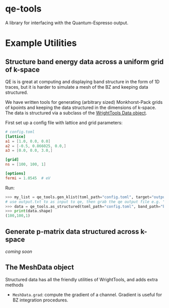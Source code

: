 # qe-tools

A library for interfacing with the Quantum-Espresso output.  

# Example Utilities

## Structure band energy data across a uniform grid of k-space
QE is is great at computing and displaying band structure in the form of 1D traces, but it is harder to simulate a mesh of the BZ and keeping data structured.

We have written tools for generating (arbitrary sized) Monkhorst-Pack grids of kpoints and keeping the data structured in the dimensions of k-space. 
The data is structured via a subclass of the [WrightTools Data object](http://wright.tools/en/stable/data.html).

First set up a config file with lattice and grid parameters:
```toml
# config.toml
[lattice]
a1 = [1.0, 0.0, 0.0]
a2 = [-0.5, 0.866025, 0.0,]
a3 = [0.0, 0.0, 3.0,]

[grid]
ns = [100, 100, 1]

[options]
fermi = 1.0545  # eV
```

Run:
```python
>>> my_list = qe_tools.gen_klist(toml_path="config.toml", target="output.txt")
# use output.txt to as input to qe, then grab the qe output file e.g. "bands.sample.txt".
>>> data = qe_tools.as_structured(toml_path="config.toml", band_path="bands.sample.txt")  # data is a `MeshData` object
>>> print(data.shape)
(100,100,1)
```

## Generate p-matrix data structured across k-space
_coming soon_

## The MeshData object
Structured data has all the friendly utilities of WrightTools, and adds extra methods
* `MeshData.grad`: compute the gradient of a channel.  Gradient is useful for BZ integration procedures.
